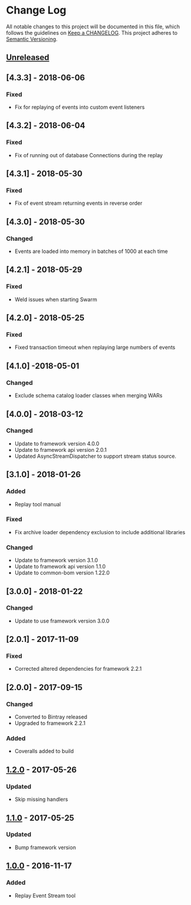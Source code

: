 # Change Log
All notable changes to this project will be documented in this file, which follows the guidelines
on [Keep a CHANGELOG](http://keepachangelog.com/). This project adheres to
[Semantic Versioning](http://semver.org/).

## [Unreleased]

## [4.3.3] - 2018-06-06
### Fixed
- Fix for replaying of events into custom event listeners

## [4.3.2] - 2018-06-04
### Fixed
- Fix of running out of database Connections during the replay

## [4.3.1] - 2018-05-30

### Fixed
- Fix of event stream returning events in reverse order

## [4.3.0] - 2018-05-30

### Changed
- Events are loaded into memory in batches of 1000 at each time

## [4.2.1] - 2018-05-29

### Fixed
- Weld issues when starting Swarm

## [4.2.0] - 2018-05-25

### Fixed
- Fixed transaction timeout when replaying large numbers of events

## [4.1.0] -2018-05-01

### Changed
- Exclude schema catalog loader classes when merging WARs

## [4.0.0] - 2018-03-12

### Changed
- Update to framework version 4.0.0
- Update to framework api version 2.0.1
- Updated AsyncStreamDispatcher to support stream status source.

## [3.1.0] - 2018-01-26

### Added
- Replay tool manual

### Fixed
- Fix archive loader dependency exclusion to include additional libraries

### Changed
- Update to framework version 3.1.0
- Update to framework api version 1.1.0
- Update to common-bom version 1.22.0

## [3.0.0] - 2018-01-22

### Changed
- Update to use framework version 3.0.0

## [2.0.1] - 2017-11-09

### Fixed
- Corrected altered dependencies for framework 2.2.1

## [2.0.0] - 2017-09-15

### Changed
- Converted to Bintray released
- Upgraded to framework 2.2.1

### Added
- Coveralls added to build

## [1.2.0] - 2017-05-26

### Updated
- Skip missing handlers

## [1.1.0] - 2017-05-25

### Updated
- Bump framework version

## [1.0.0] - 2016-11-17

### Added
- Replay Event Stream tool

[Unreleased]: https://github.com/CJSCommonPlatform/framework-tools/compare/release-1.2.0...HEAD
[1.2.0]: https://github.com/CJSCommonPlatform/framework-tools/compare/release-1.1.0...release-1.2.0
[1.1.0]: https://github.com/CJSCommonPlatform/framework-tools/compare/release-1.0.0...release-1.1.0
[1.0.0]: https://github.com/CJSCommonPlatform/framework-tools/commits/release-1.0.0

